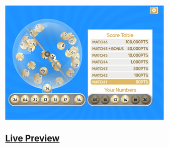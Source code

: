 ![Screenshot](https://github.com/Kallpolo/Game-lutterynumbers/blob/main/demo.jpg)

# [Live Preview](https://kallpolo.github.io/Game-lutterynumbers/)
